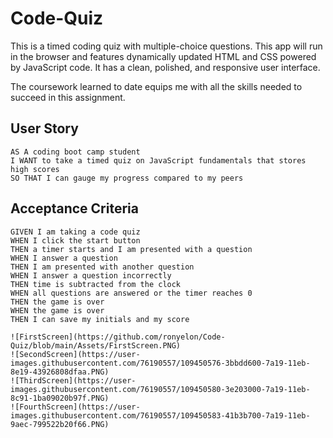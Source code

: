 # Code-Quiz

This is a timed coding quiz with multiple-choice questions. This app will run in the browser and features dynamically updated HTML and CSS powered by JavaScript code. It has a clean, polished, and responsive user interface. 

The coursework learned to date equips me with all the skills needed to succeed in this assignment.

## User Story

```
AS A coding boot camp student
I WANT to take a timed quiz on JavaScript fundamentals that stores high scores
SO THAT I can gauge my progress compared to my peers
```

## Acceptance Criteria

```
GIVEN I am taking a code quiz
WHEN I click the start button
THEN a timer starts and I am presented with a question
WHEN I answer a question
THEN I am presented with another question
WHEN I answer a question incorrectly
THEN time is subtracted from the clock
WHEN all questions are answered or the timer reaches 0
THEN the game is over
WHEN the game is over
THEN I can save my initials and my score

![FirstScreen](https://github.com/ronyelon/Code-Quiz/blob/main/Assets/FirstScreen.PNG)
![SecondScreen](https://user-images.githubusercontent.com/76190557/109450576-3bbdd600-7a19-11eb-8e19-43926808dfaa.PNG)
![ThirdScreen](https://user-images.githubusercontent.com/76190557/109450580-3e203000-7a19-11eb-8c91-1ba09020b97f.PNG)
![FourthScreen](https://user-images.githubusercontent.com/76190557/109450583-41b3b700-7a19-11eb-9aec-799522b20f66.PNG)
